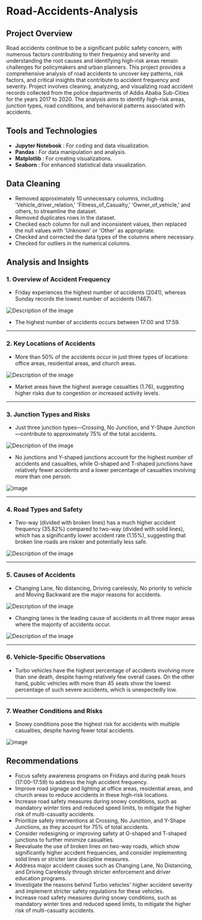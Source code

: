 # Road-Accidents-Analysis

## Project Overview
Road accidents continue to be a significant public safety concern, with numerous factors contributing to their frequency and severity and understanding the root causes and identifying high-risk areas remain challenges for policymakers and urban planners.
This project provides a comprehensive analysis of road accidents to uncover key patterns, risk factors, and critical insights that contribute to accident frequency and severity. Project involves cleaning, analyzing, and visualizing road accident records collected from the police departments of Addis Ababa Sub-Cities for the years 2017 to 2020. The analysis aims to identify high-risk areas, junction types, road conditions, and behavioral patterns associated with accidents.

## Tools and Technologies
- __Jupyter Notebook__ : For coding and data visualization.
- __Pandas__ : For data manipulation and analysis.
- __Matplotlib__ : For creating visualizations.
- __Seaborn__ : For enhanced statistical data visualization.


## Data Cleaning
- Removed approximately 10 unnecessary columns, including 'Vehicle_driver_relation,' 'Fitness_of_Casualty,' 'Owner_of_vehicle,' and others, to streamline the dataset.
- Removed duplicates rows in the dataset.
- Checked each column for null and inconsistent values, then replaced the null values with 'Unknown' or 'Other' as appropriate.
- Checked and corrected the data types of the columns where necessary.
- Checked for outliers in the numerical columns.

## Analysis and Insights

### 1. Overview of Accident Frequency
- Friday experiences the highest number of accidents (2041), whereas Sunday records the lowest number of accidents (1467).


![Description of the image](acc_weekday.png)

- The highest number of accidents occurs between 17:00 and 17:59.

___
### 2. Key Locations of Accidents

- More than 50% of the accidents occur in just three types of locations: office areas, residential areas, and church areas.

![Description of the image](acc_areas.png)

- Market areas have the highest average casualties (1.76), suggesting higher risks due to congestion or increased activity levels.

___
### 3. Junction Types and Risks

- Just three junction types—Crossing, No Junction, and Y-Shape Junction—contribute to approximately 75% of the total accidents.

![Description of the image](acc_junction.png)

- No junctions and Y-shaped junctions account for the highest number of accidents and casualties, while O-shaped and T-shaped junctions have relatively fewer accidents and a lower percentage of casualties involving more than one person.

![image](https://github.com/user-attachments/assets/101747d4-c7ca-43f2-a80f-8f652f1de5cd)

___
### 4. Road Types and Safety

- Two-way (divided with broken lines) has a much higher accident frequency (35.82%) compared to two-way (divided with solid lines), which has a significantly lower accident rate (1.15%), suggesting that broken line roads are riskier and potentially less safe.

![Description of the image](acc_lanes.png)

___
### 5. Causes of Accidents

- Changing Lane, No distancing, Driving carelessly, No priority to vehicle and Moving Backward are the major reasons for accidents.

![Description of the image](acc_cause.png)

- Changing lanes is the leading cause of accidents in all three major areas where the majority of accidents occur.

![Description of the image](dis_areas.png)


___
### 6. Vehicle-Specific Observations

- Turbo vehicles have the highest percentage of accidents involving more than one death, despite having relatively few overall cases. On the other hand, public vehicles with more than 45 seats show the lowest percentage of such severe accidents, which is unexpectedly low.
  
___
### 7. Weather Conditions and Risks

- Snowy conditions pose the highest risk for accidents with multiple casualties, despite having fewer total accidents.

![image](https://github.com/user-attachments/assets/70babdc5-21b7-4cfc-b3de-1be0ff016e2f)


## Recommendations
- Focus safety awareness programs on Fridays and during peak hours (17:00–17:59) to address the high accident frequency.
- Improve road signage and lighting at office areas, residential areas, and church areas to reduce accidents in these high-risk locations.
- Increase road safety measures during snowy conditions, such as mandatory winter tires and reduced speed limits, to mitigate the higher risk of multi-casualty accidents.
- Prioritize safety interventions at Crossing, No Junction, and Y-Shape Junctions, as they account for 75% of total accidents.
- Consider redesigning or improving safety at O-shaped and T-shaped junctions to further minimize casualties.
- Reevaluate the use of broken lines on two-way roads, which show significantly higher accident frequencies, and consider implementing solid lines or stricter lane discipline measures.
- Address major accident causes such as Changing Lane, No Distancing, and Driving Carelessly through stricter enforcement and driver education programs.
- Investigate the reasons behind Turbo vehicles' higher accident severity and implement stricter safety regulations for these vehicles.
- Increase road safety measures during snowy conditions, such as mandatory winter tires and reduced speed limits, to mitigate the higher risk of multi-casualty accidents.

